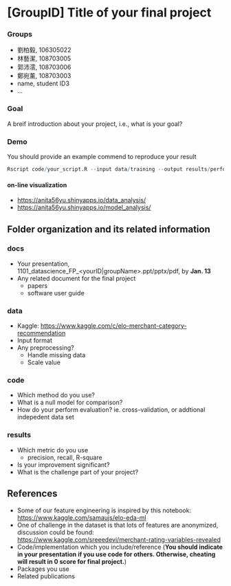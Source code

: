 # [GroupID] Title of your final project

### Groups
* 劉柏毅, 106305022
* 林藝潔, 108703005
* 郭沛澐, 108703006
* 鄭宛薰, 108703003
* name, student ID3
* ...

### Goal
A breif introduction about your project, i.e., what is your goal?

### Demo 
You should provide an example commend to reproduce your result
```R
Rscript code/your_script.R --input data/training --output results/performance.tsv
```


#### on-line visualization
* https://anita56yu.shinyapps.io/data_analysis/
* https://anita56yu.shinyapps.io/model_analysis/

## Folder organization and its related information

### docs
* Your presentation, 1101_datascience_FP_<yourID|groupName>.ppt/pptx/pdf, by **Jan. 13**
* Any related document for the final project
  * papers
  * software user guide

### data

* Kaggle: https://www.kaggle.com/c/elo-merchant-category-recommendation
* Input format
* Any preprocessing?
  * Handle missing data
  * Scale value

### code

* Which method do you use?
* What is a null model for comparison?
* How do your perform evaluation? ie. cross-validation, or addtional indepedent data set

### results

* Which metric do you use 
  * precision, recall, R-square
* Is your improvement significant?
* What is the challenge part of your project?

## References
* Some of our feature engineering is inspired by this notebook: https://www.kaggle.com/samaujs/elo-eda-ml
* One of challenge in the dataset is that lots of features are anonymized, discussion could be found: https://www.kaggle.com/sreeedevi/merchant-rating-variables-revealed
* Code/implementation which you include/reference (__You should indicate in your presentation if you use code for others. Otherwise, cheating will result in 0 score for final project.__)
* Packages you use
* Related publications
